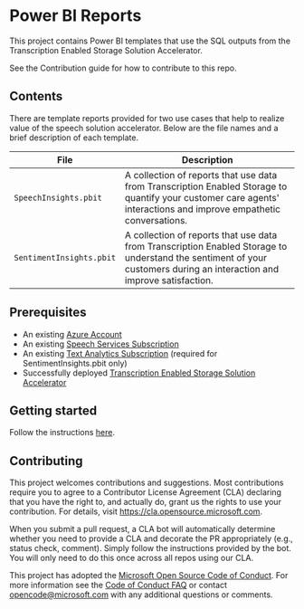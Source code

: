 # Power BI Reports

<!-- 
Guidelines on README format: https://review.docs.microsoft.com/help/onboard/admin/samples/concepts/readme-template?branch=master

Guidance on onboarding samples to docs.microsoft.com/samples: https://review.docs.microsoft.com/help/onboard/admin/samples/process/onboarding?branch=master

Taxonomies for products and languages: https://review.docs.microsoft.com/new-hope/information-architecture/metadata/taxonomies?branch=master
-->

This project contains Power BI templates that use the SQL outputs from the Transcription Enabled Storage Solution Accelerator.

See the Contribution guide for how to contribute to this repo.

## Contents

There are template reports provided for two use cases that help to realize value of the speech solution accelerator. Below are the file names and a brief description of each template.

| File       | Description                                |
|-------------------|--------------------------------------------|
| `SpeechInsights.pbit`       | A collection of reports that use data from Transcription Enabled Storage to quantify your customer care agents' interactions and improve empathetic conversations.                       |
| `SentimentInsights.pbit`      | A collection of reports that use data from Transcription Enabled Storage to understand the sentiment of your customers during an interaction and improve satisfaction.      |


## Prerequisites

* An existing [Azure Account](https://azure.microsoft.com/en-us/free/)
* An existing [Speech Services Subscription](https://ms.portal.azure.com/#create/Microsoft.CognitiveServicesSpeechServices)
* An existing [Text Analytics Subscription](https://ms.portal.azure.com/#create/Microsoft.CognitiveServicesTextAnalytics) (required for SentimentInsights.pbit only)
* Successfully deployed [Transcription Enabled Storage Solution Accelerator](https://github.com/Azure/SpeechAccelerators/pull/TranscriptionEnabledStorage/Setup/guide.md)

## Getting started

Follow the instructions [here](guide.md).

## Contributing

This project welcomes contributions and suggestions.  Most contributions require you to agree to a
Contributor License Agreement (CLA) declaring that you have the right to, and actually do, grant us
the rights to use your contribution. For details, visit https://cla.opensource.microsoft.com.

When you submit a pull request, a CLA bot will automatically determine whether you need to provide
a CLA and decorate the PR appropriately (e.g., status check, comment). Simply follow the instructions
provided by the bot. You will only need to do this once across all repos using our CLA.

This project has adopted the [Microsoft Open Source Code of Conduct](https://opensource.microsoft.com/codeofconduct/).
For more information see the [Code of Conduct FAQ](https://opensource.microsoft.com/codeofconduct/faq/) or
contact [opencode@microsoft.com](mailto:opencode@microsoft.com) with any additional questions or comments.
